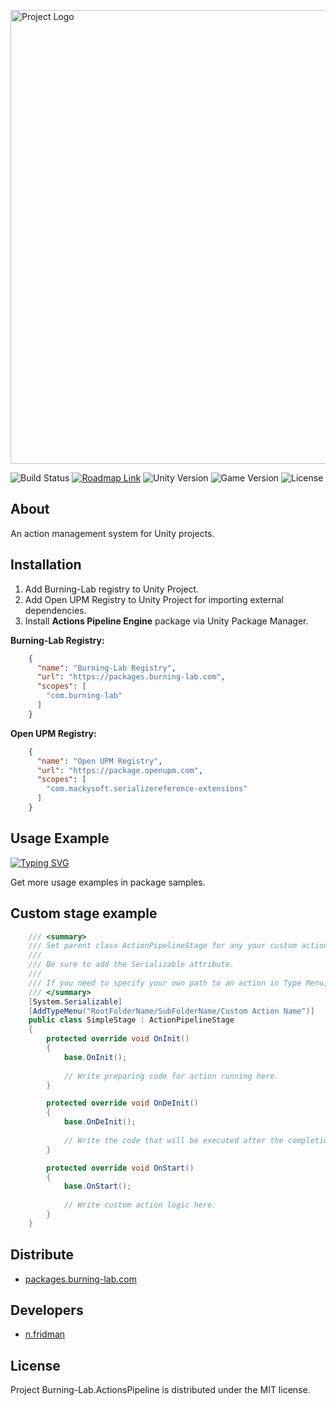 <p>
      <img src="https://i.ibb.co/FXgqcy3/Git-Hub-Logo.png" alt="Project Logo" width="726">
</p>

<p>
    <img src="https://build.burning-lab.com/app/rest/builds/buildType:id:UnityAssets_ComBurningLabActionspipeline_DevelopmentBuild/statusIcon.png" alt="Build Status">
    <a href="https://n-fridman.myjetbrains.com/youtrack/agiles/121-18/current"><img src="https://img.shields.io/badge/Roadmap-YouTrack-orange" alt="Roadmap Link"></a>
    <img src="https://img.shields.io/badge/Engine-2021.3-blueviolet" alt="Unity Version">
    <img src="https://img.shields.io/badge/Version-1.0.3-blue" alt="Game Version">
    <img src="https://img.shields.io/badge/License-MIT-success" alt="License">
</p>

## About

An action management system for Unity projects.

## Installation

1. Add Burning-Lab registry to Unity Project.
2. Add Open UPM Registry to Unity Project for importing external dependencies.
3. Install **Actions Pipeline Engine** package via Unity Package Manager.

**Burning-Lab Registry:**

```json
    {
      "name": "Burning-Lab Registry",
      "url": "https://packages.burning-lab.com",
      "scopes": [
        "com.burning-lab"
      ]
    }
```

**Open UPM Registry:**

```json
    {
      "name": "Open UPM Registry",
      "url": "https://package.openupm.com",
      "scopes": [
        "com.mackysoft.serializereference-extensions"
      ]
    }
```

## Usage Example

[![Typing SVG](https://readme-typing-svg.demolab.com?font=Fira+Code&duration=1500&color=00FFFF&background=12121200&vCenter=true&multiline=true&repeat=false&width=1250&height=275&lines=%5BSerializeField%5D+private+ActionPipeline+_somePipeline+%2F%2F+Add+stages+to+pipeline+with+unity+inspector.;+++;private+void+Start();%7B;_somePipeline.OnPipelineComplete+%2B%3D+(result)+%3D%3E+%2F%2F+Handle+pipeline+complete+event.;_somePipeline.OnPipelineStageStart+%2B%3D+(stage)+%3D%3E+%2F%2F+Handle+pipeline+stage+start+event.;_somePipeline.OnPipelineStageEnd+%2B%3D+(stage)+%3D%3E+%2F%2F+Handle+pipeline+stage+end+event.;+++;_somePipeline.RunPipeline()+%2F%2F+Start+running+action+pipeline.;%7D)](https://git.io/typing-svg)

Get more usage examples in package samples.

## Custom stage example

```csharp
    /// <summary>
    /// Set parent class ActionPipelineStage for any your custom actions pipeline stages.
    ///
    /// Be sure to add the Serializable attribute.
    ///
    /// If you need to specify your own path to an action in Type Menu, you can do this using the Add Type Menu attribute.
    /// </summary>
    [System.Serializable]
    [AddTypeMenu("RootFolderName/SubFolderName/Custom Action Name")]
    public class SimpleStage : ActionPipelineStage
    {
        protected override void OnInit()
        {
            base.OnInit();
            
            // Write preparing code for action running here.
        }

        protected override void OnDeInit()
        {
            base.OnDeInit();
            
            // Write the code that will be executed after the completion of the action step.
        }

        protected override void OnStart()
        {
            base.OnStart();
            
            // Write custom action logic here.
        }
    }
```

## Distribute

* [packages.burning-lab.com](https://packages.burning-lab.com/-/web/detail/com.burning-lab.actionspipeline)

## Developers

* [n.fridman](https://github.com/n-fridman)

## License

Project Burning-Lab.ActionsPipeline is distributed under the MIT license.
